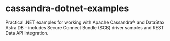 # cassandra-dotnet-examples
Practical .NET examples for working with Apache Cassandra® and DataStax Astra DB – includes Secure Connect Bundle (SCB) driver samples and REST Data API integration.
